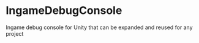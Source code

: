# IngameDebugConsole
Ingame debug console for Unity that can be expanded and reused for any project
